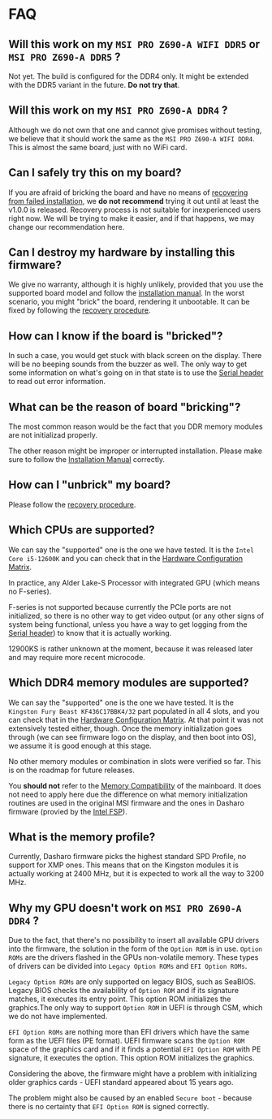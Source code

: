 # FAQ

## Will this work on my `MSI PRO Z690-A WIFI DDR5` or `MSI PRO Z690-A DDR5` ?

Not yet. The build is configured for the DDR4 only. It might be extended with
the DDR5 variant in the future. **Do not try that**.

## Will this work on my `MSI PRO Z690-A DDR4` ?

Although we do not own that one and cannot give promises without testing, we
believe that it should work the same as the `MSI PRO Z690-A WIFI DDR4`. This is
almost the same board, just with no WiFi card.

## Can I safely try this on my board?

If you are afraid of bricking the board and have no means of
[recovering from failed installation](../recovery), we **do not recommend**
trying it out until at least the v1.0.0 is released. Recovery process is not
suitable for inexperienced users right now. We will be trying to make it
easier, and if that happens, we may change our recommendation here.

## Can I destroy my hardware by installing this firmware?

We give no warranty, although it is highly unlikely, provided that you use the
supported board model and follow the [installation
manual](../installation-manual). In the worst scenario, you might "brick" the
board, rendering it unbootable. It can be fixed by following the [recovery
procedure](../recovery).

## How can I know if the board is "bricked"?

In such a case, you would get stuck with black screen on the display. There
will be no beeping sounds from the buzzer as well. The only way to get some
information on what's going on in that state is to use the
[Serial header](../development/#hardware-connection) to read out error
information.

## What can be the reason of board "bricking"?

The most common reason would be the fact that you DDR memory modules are not
initializad properly.

The other reason might be improper or interrupted installation. Please make
sure to follow the [Installation Manual](../installation-manual) correctly.

## How can I "unbrick" my board?

Please follow the [recovery procedure](../recovery).

## Which CPUs are supported?

We can say the "supported" one is the one we have tested. It is the
`Intel Core i5-12600K` and you can check that in the
[Hardware Configuration Matrix](../hardware-matrix).

In practice, any Alder Lake-S Processor with integrated GPU
(which means no F-series).

F-series is not supported because currently the PCIe ports are not initialized,
so there is no other way to get video output (or any other signs of system being
functional, unless you have a way to get logging from the
[Serial header](../development/#hardware-connection)) to know that it is
actually working.

12900KS is rather unknown at the moment, because it was released later and may
require more recent microcode.

## Which DDR4 memory modules are supported?

We can say the "supported" one is the one we have tested. It is the
`Kingston Fury Beast KF436C17BBK4/32` part populated in all 4 slots, and you
can check that in the [Hardware Configuration Matrix](../hardware-matrix). At
that point it was not extensively tested either, though. Once the memory
initialization goes through (we can see firmware logo on the display, and then
boot into OS), we assume it is good enough at this stage.

No other memory modules or combination in slots were verified so far. This is
on the roadmap for future releases.

You **should not** refer to the
[Memory Compatibility](https://www.msi.com/Motherboard/PRO-Z690-A-DDR4/support#mem)
of the mainboard. It does not need to apply here due the difference on what
memory initialization routines are used in the original MSI firmware and the
ones in Dasharo firmware (provied by the
[Intel FSP](https://www.intel.com/FSP)).

## What is the memory profile?

Currently, Dasharo firmware picks the highest standard SPD Profile, no support
for XMP ones. This means that on the Kingston modules it is actually working at
2400 MHz, but it is expected to work all the way to 3200 MHz.

## Why my GPU doesn't work on `MSI PRO Z690-A DDR4` ?

Due to the fact, that there's no possibility to insert all available GPU
drivers into the firmware, the solution in the form of the `Option ROM` is in
use. `Option ROMs` are the drivers flashed in the GPUs non-volatile memory.
These types of drivers can be divided into `Legacy Option ROMs` and
`EFI Option ROMs`.

`Legacy Option ROMs` are only supported on legacy BIOS, such as SeaBIOS.
Legacy BIOS checks the availability of `Option ROM` and if its signature
matches, it executes its entry point. This option ROM initializes the
graphics.The only way to support `Option ROM`  in UEFI is through CSM,
which we do not have implemented.

`EFI Option ROMs` are nothing more than EFI drivers which have the same form
as the UEFI files (PE format). UEFI firmware scans the `Option ROM` space of
the graphics card and if it finds a potential `EFI Option ROM` with PE
signature, it executes the option. This option ROM initializes the
graphics.

Considering the above, the firmware might have a problem with initializing
older graphics cards - UEFI standard appeared about 15 years ago.

The problem might also be caused by an enabled `Secure boot` - because there is
no certainty that `EFI Option ROM` is signed correctly.
